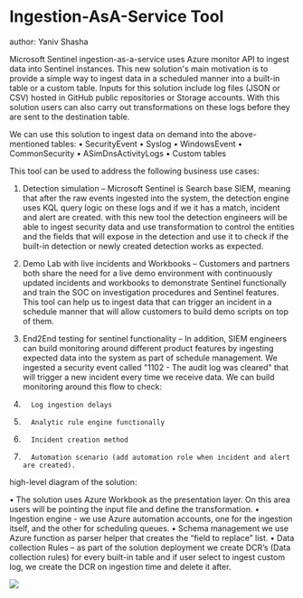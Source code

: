 # Ingestion-AsA-Service Tool
author: Yaniv Shasha

Microsoft Sentinel ingestion-as-a-service uses Azure monitor API to ingest data into Sentinel instances.
This new solution's main motivation is to provide a simple way to ingest data in a scheduled manner into a built-in table or a custom table.
Inputs for this solution include log files (JSON or CSV) hosted in GitHub public repositories or Storage accounts.
With this solution users can also carry out transformations on these logs before they are sent to the destination table.

We can use this solution to ingest data on demand into the above-mentioned tables: 
•	SecurityEvent
•	Syslog
•	WindowsEvent
•	CommonSecurity
•	ASimDnsActivityLogs
•	Custom tables 

This tool can be used to address the following business use cases:

1.	Detection simulation – Microsoft Sentinel is Search base SIEM, meaning that after the raw events ingested into the system, the detection engine uses KQL query logic on these logs and if we it has a match, incident and alert are created. with this new tool the detection engineers will be able to ingest security data and use transformation to control the entities and the fields that will expose in the detection and use it to check if the built-in detection or newly created detection works as expected.
2.	Demo Lab with live incidents and Workbooks – Customers and partners both share the need for a live demo environment with continuously updated incidents and workbooks to demonstrate Sentinel functionally and train the SOC on investigation procedures and Sentinel features.
This tool can help us to ingest data that can trigger an incident in a schedule manner that will allow customers to build demo scripts on top of them.

3.	End2End testing for sentinel functionality – In addition, SIEM engineers can build monitoring around different product features by ingesting expected data into the system as part of schedule management.
We ingested a security event called "1102 - The audit log was cleared" that will trigger a new incident every time we receive data. We can build monitoring around this flow to check:

1.       Log ingestion delays
2.       Analytic rule engine functionally
3.       Incident creation method
4.       Automation scenario (add automation role when incident and alert are created). 
  
high-level diagram of the solution:

 

•	The solution uses Azure Workbook as the presentation layer. On this area users will be pointing the input file and define the transformation.
•	Ingestion engine - we use Azure automation accounts, one for the ingestion itself, and the other for scheduling queues. 
•	Schema management we use Azure function as parser helper that creates the “field to replace” list.
•	Data collection Rules – as part of the solution deployment we create DCR’s (Data collection rules) for every built-in table and if user select to ingest custom log, we create the DCR on ingestion time and delete it after.


<a href="https://portal.azure.com/#create/Microsoft.Template/uri/https%3A%2F%2Fraw.githubusercontent.com%2FYaniv-Shasha%2FSentinel%2Fmaster%2FsimulationTools%2FIngestionAsAservice%2Fazuredeploy.json" target="_blank">
    <img src="https://aka.ms/deploytoazurebutton"/>
</a>